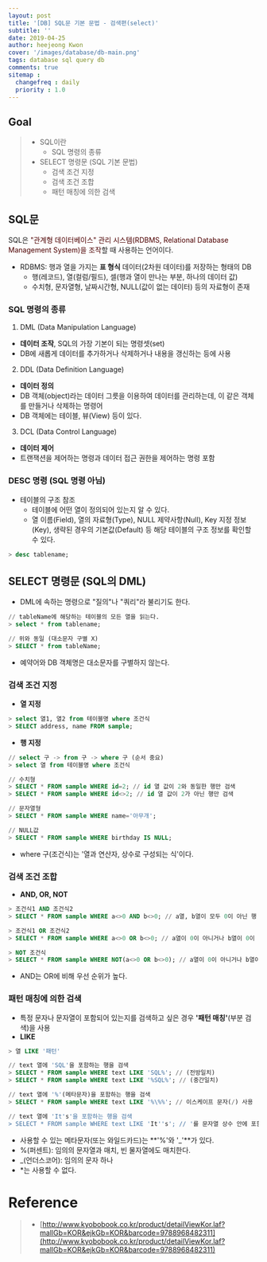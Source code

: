 ```yaml
---
layout: post
title: '[DB] SQL문 기본 문법 - 검색편(select)'
subtitle: ''
date: 2019-04-25
author: heejeong Kwon
cover: '/images/database/db-main.png'
tags: database sql query db
comments: true
sitemap :
  changefreq : daily
  priority : 1.0
---
```


## Goal
> - SQL이란
>   - SQL 명령의 종류
> - SELECT 명령문 (SQL 기본 문법)
>   - 검색 조건 지정
>   - 검색 조건 조합
>   - 패턴 매칭에 의한 검색 

 
## SQL문
SQL은 <span style="color:#4d0000">"관계형 데이터베이스" 관리 시스템(RDBMS, Relational Database Management System)을 조작</span>할 때 사용하는 언어이다.
- RDBMS: 행과 열을 가지는 **표 형식** 데이터(2차원 데이터)를 저장하는 형태의 DB
  - 행(레코드), 열(컬럼/필드), 셀(행과 열이 만나는 부분, 하나의 데이터 값)
  - 수치형, 문자열형, 날짜시간형, NULL(값이 없는 데이터) 등의 자료형이 존재 

### SQL 명령의 종류
1. DML (Data Manipulation Language)
  - **데이터 조작**, SQL의 가장 기본이 되는 명령셋(set)
  - DB에 새롭게 데이터를 추가하거나 삭제하거나 내용을 갱신하는 등에 사용
2. DDL (Data Definition Language)
  - **데이터 정의**
  - DB 객체(object)라는 데이터 그릇을 이용하여 데이터를 관리하는데, 이 같은 객체를 만들거나 삭제하는 명령어
  - DB 객체에는 테이블, 뷰(View) 등이 있다.
3. DCL (Data Control Language)
  - **데이터 제어**
  - 트랜잭션을 제어하는 명령과 데이터 접근 권한을 제어하는 명령 포함

### DESC 명령 (SQL 명령 아님)
- 테이블의 구조 참조
  - 테이블에 어떤 열이 정의되어 있는지 알 수 있다.
  - 열 이름(Field), 열의 자료형(Type), NULL 제약사항(Null), Key 지정 정보(Key), 생략된 경우의 기본값(Default) 등 해당 테이블의 구조 정보를 확인할 수 있다.

```sql
> desc tablename;
```

## SELECT 명령문 (SQL의 DML)
- DML에 속하는 명령으로 "질의"나 "쿼리"라 불리기도 한다.

```sql
// tableName에 해당하는 테이블의 모든 열을 읽는다.
> select * from tablename;

// 위와 동일 (대소문자 구별 X)
> SELECT * from tableName;
```
  - 예약어와 DB 객체명은 대소문자를 구별하지 않는다.

### 검색 조건 지정
- **열 지정**
```sql
> select 열1, 열2 from 테이블명 where 조건식
> SELECT address, name FROM sample;
```

- **행 지정**
```sql
// select 구 -> from 구 -> where 구 (순서 중요)
> select 열 from 테이블명 where 조건식

// 수치형
> SELECT * FROM sample WHERE id=2; // id 열 값이 2와 동일한 행만 검색
> SELECT * FROM sample WHERE id<>2; // id 열 값이 2가 아닌 행만 검색

// 문자열형
> SELECT * FROM sample WHERE name='아무개'; 

// NULL값
> SELECT * FROM sample WHERE birthday IS NULL;
```
  - where 구(조건식)는 '열과 연산자, 상수로 구성되는 식'이다.

### 검색 조건 조합 
- **AND, OR, NOT**
```sql
> 조건식1 AND 조건식2
> SELECT * FROM sample WHERE a<>0 AND b<>0; // a열, b열이 모두 0이 아닌 행 검색

> 조건식1 OR 조건식2
> SELECT * FROM sample WHERE a<>0 OR b<>0; // a열이 0이 아니거나 b열이 0이 아닌 행 검색

> NOT 조건식
> SELECT * FROM sample WHERE NOT(a<>0 OR b<>0); // a열이 0이 아니거나 b열이 0이 아닌 행을 제외한 나머지 행 검색
```
  - AND는 OR에 비해 우선 순위가 높다.

### 패턴 매칭에 의한 검색
- 특정 문자나 문자열이 포함되어 있는지를 검색하고 싶은 경우 **'패턴 매칭'**(부분 검색)을 사용 
- **LIKE** 
```sql
> 열 LIKE '패턴'

// text 열에 'SQL'을 포함하는 행을 검색
> SELECT * FROM sample WHERE text LIKE 'SQL%'; // (전방일치) 
> SELECT * FROM sample WHERE text LIKE '%SQL%'; // (중간일치) 

// text 열에 '%'(메타문자)을 포함하는 행을 검색
> SELECT * FROM sample WHERE text LIKE '%\%%'; // 이스케이프 문자(/) 사용 

// text 열에 'It's'을 포함하는 행을 검색
> SELECT * FROM sample WHERE text LIKE 'It''s'; // '를 문자열 상수 안에 포함할 경우 2개를 연속해서 기술 
```
  - 사용할 수 있는 메타문자(또는 와일드카드)는 **'%'와 '_'**가 있다.
  - %(퍼센트): 임의의 문자열과 매치, 빈 물자열에도 매치한다.
  - _(언더스코어): 임의의 문자 하나
  - *는 사용할 수 없다.


<!-- # 관련된 Post -->


# Reference
> - [http://www.kyobobook.co.kr/product/detailViewKor.laf?mallGb=KOR&ejkGb=KOR&barcode=9788968482311](http://www.kyobobook.co.kr/product/detailViewKor.laf?mallGb=KOR&ejkGb=KOR&barcode=9788968482311)
